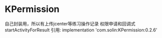 # KPermission
自己封装用，所以有上传jcenter等练习操作记录
权限申请和回调式startActivityForResult
引用:
implementation 'com.solin:KPermission:0.2.6'
